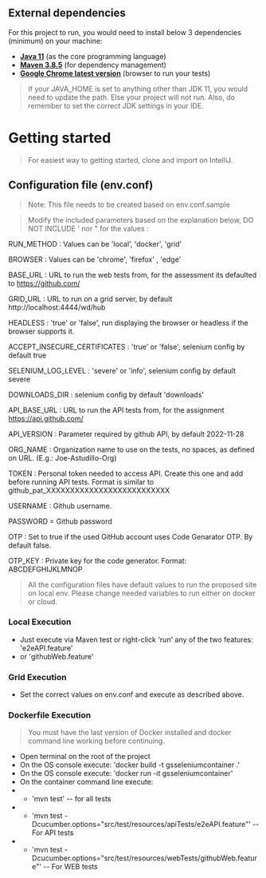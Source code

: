 ## External dependencies

For this project to run, you would need to install below 3 dependencies (minimum) on your machine:

- **[Java 11](https://openjdk.java.net/projects/jdk/11/)** (as the core programming language)
- **[Maven 3.8.5](https://maven.apache.org/download.cgi)** (for dependency management)
- **[Google Chrome latest version](https://www.google.com/chrome/?brand=CHBD&gclid=Cj0KCQjwr-SSBhC9ARIsANhzu15P0PA-n9Zp4NpxKaOHVGtBD1TZQH0HlQQE6hUfsOFAU1nf-Rzdlf4aAoTJEALw_wcB&gclsrc=aw.ds)** (browser to run your tests)

> If your JAVA_HOME is set to anything other than JDK 11, you would need to update the path. Else your project
> will not run. Also, do remember to set the correct JDK settings in your IDE.


# Getting started

> For easiest way to getting started, clone and import on IntelliJ.

## Configuration file (env.conf)

> Note: This file needs to be created based on env.conf.sample

> Modify the included parameters based on the explanation below, DO NOT INCLUDE ' nor " for the values :  

RUN_METHOD : Values can be 'local', 'docker', 'grid'

BROWSER : Values can be 'chrome', 'firefox' , 'edge'

BASE_URL : URL to run the web tests from, for the assessment its defaulted to https://github.com/

GRID_URL : URL to run on a grid server, by default http://localhost:4444/wd/hub

HEADLESS : 'true' or 'false', run displaying the browser or headless if the browser supports it.

ACCEPT_INSECURE_CERTIFICATES : 'true' or 'false', selenium config by default true

SELENIUM_LOG_LEVEL : 'severe' or 'info', selenium config by default severe

DOWNLOADS_DIR : selenium config by default 'downloads'

API_BASE_URL : URL to run the API tests from, for the assignment https://api.github.com/

API_VERSION : Parameter required by github API, by default 2022-11-28

ORG_NAME : Organization name to use on the tests, no spaces, as defined on URL. (E.g.: Joe-Astudillo-Org)

TOKEN : Personal token needed to access API. Create this one and add before running API tests.
Format is similar to github_pat_XXXXXXXXXXXXXXXXXXXXXXXXXX

USERNAME : Github username.

PASSWORD = Github password

OTP : Set to true if the used GitHub account uses Code Genarator OTP. By default false. 

OTP_KEY : Private key for the code generator. Format: ABCDEFGHIJKLMNOP

> All the configuration files have default values to run the proposed site on local env. 
> Please change needed variables to run either on docker or cloud.  

### Local Execution
- Just execute via Maven test or right-click 'run' any of the two features: 'e2eAPI.feature' 
- or 'githubWeb.feature'

### Grid Execution
- Set the correct values on env.conf and execute as described above. 

### Dockerfile Execution
> You must have the last version of Docker installed and docker command line working before continuing.

- Open terminal on the root of the project
- On the OS console execute: 'docker build -t gsseleniumcontainer .'
- On the OS console execute: 'docker run -it gsseleniumcontainer'
- On the container command line execute: 
- - 'mvn test' -- for all tests 
- - 'mvn test -Dcucumber.options="src/test/resources/apiTests/e2eAPI.feature"' -- For API tests
- - 'mvn test -Dcucumber.options="src/test/resources/webTests/githubWeb.feature"' -- For WEB tests

